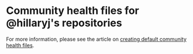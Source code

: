 # Community health files for @hillaryj's repositories #

For more information, please see the article on
[creating default community health files](https://help.github.com/en/articles/creating-a-default-community-health-file-for-your-organization).
